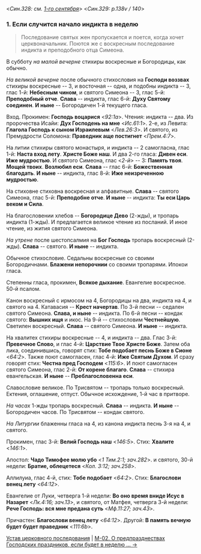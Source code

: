 
<*Син.328: см. [1-го сентября](../../../09_september/09_01_SAB.ru.md)*>
<*Син.329: p.138v / 140*>

### 1. Если случится начало индикта в неделю

> Последование святых жен пропускается и поется, когда хочет церквоначальник. 
> Поются же с воскресным последование индикта и преподобного отца Симеона.

В субботу *на малой вечерне* стихиры воскресные и Богородицы, как обычно. 

*На великой вечерне* после обычного стихословия на **Господи воззвах** 
стихиры воскресные -- 3, и восточная -- одна, и подобны индикта -- 3, 
глас 1-й: **Небесным чином**, и святого Симеона -- 3, глас 5-й: **Преподобный отче**. 
**Слава** -- индикта, глас 6-й: **Духу Святому соединен**. 
**И ныне** -- Богородичен 1-й текущего гласа. 

Вход. Прокимен: **Господь воцарися** <*92:1a*>. 
Чтения: индикта -- два.
Из пророчества Исайи: **Дух Господень на мне** <*Ис.61:1*>.
2-е, из Левита: **Глагола Господь к сыном Израилевым** <*Лев.26:3*>.
И святого, из Премудрости Соломона: **Праведник аще постигнет** <*Прем.4:7*>.

На литии стихиры святого монастыря, и индикта -- 2 самогласна, глас 1-й:
**Наста вход лету**. **Христе Боже наш**.
И два 2-го гласа: **Дивен еси**. **Иже мудростью**.
И святого Симеона, глас <*2-й*> -- 3: **Память твоя**. **Мощей твоих**. **Возлюбил еси**.
**Слава** -- глас 6-й: **Божественная благодать**.
**И ныне** -- индикта, глас 8-й: **Иже неизреченною мудростью**.

На стиховне стиховна воскресная и алфавитные.
**Слава** -- святого Симеона, глас 5-й: **Преподобне отче**.
**И ныне** -- индикта: **Ты еси Царь веком и Сила**.

На благословении хлебов -- **Богородице Дево** (2-жды), и тропарь индикта (1-жды).
И предлагается великое чтение из посланий. И иное чтение, из жития святого Симеона.

*На утрене* после шестопсалмия на **Бог Господь** тропарь воскресный (2-жды).
**Слава** -- святого. **И ныне** -- индикта.

Обычное стихословие. Седальны воскресные со своими Богородичнами.
**Блажени непорочнии** со своими тропарями. Ипокои гласа.

Степенны гласа, прокимен, **Всякое дыхание**. Евангелие воскресное. 50-й псалом.

Канон воскресный с ирмосом на 4, Богородицы на два, индикта на 4, и святого на 4.
Катавасия -- **Крест начертав**.
По 3-й песни -- седален святого Симеона. **Слава, и ныне** -- индикта.
По 6-й песни -- кондак святого: **Вышних ищя** и икос.
На 9-й -- стихословим **Честнейшую**.
Светилен воскресный. **Слава** -- святого Симеона. **И ныне** -- индикта.

На хвалитех стихиры воскресные -- 4, и индикта -- два.
Глас 3-й: **Превечное Слово**, и глас 4-й: **Царствие Твое Христе Боже**.
Затем оба лика, соединившись, говорят стих: **Тобе подобает песнь Боже в Сионе** <*64:2*>.
Также поют самогласен, глас 4-й: **Иже Святым Духом**.
И сразу говорят стих: **Честна пред Господем** <*115:6*>.
И поют самогласен святого Симеона, глас 2-й: **От корене благаго**.
**Слава** -- стихира евангельская.
**И ныне** -- **Преблагословенна еси**.

Славословие великое.
По Трисвятом -- тропарь только воскресный.
Ектения, оглашение, отпуст.
Обычное исхождение, 1-й час в притворе.

*На часах* 1-жды тропарь воскресный. **Слава** -- индикта. **И ныне** -- Богородичен часов.
По Трисвятом -- кондак святого.

*На Литургии* блаженны гласа на 4, из канона индикта песнь 3-я на 4, 
и святого.

Прокимен, глас 3-й: **Велий Господь наш** <*146:5*>.
Стих: **Хвалите** <*146:1*>.

Апостол: **Чадо Тимофее молю убо** <*1 Тим.2:1; зач.282*>.
и святого, 30-й недели: **Братие, облецетеся** <*Кол. 3:12; зач.258*>.

Аллилуиа, глас 4-й, стих: **Тобе подобает** <*64:2*>.
Стих: **Благослови венец лету** <*64:12*>.

Евангелие от Луки, четверга 1-й недели: **Во оно время вниде Исус в Назарет** <*Лк.4:16; зач.13*>,
и святого, от Матфея, четверга 3-й недели: **Рече Господь: вся мне предана суть** <*Мф.11:27; зач.43*>.

Причастен: **Благослови венец лету** <*64:12*>.
Другой: **В память вечную будет будет праведник** <*111:6b*>.

[Устав церковного последования](README.md)
| [М-02. О предпразднествах Господских праздников, если будет в неделю ... →](m_328_001.md)
